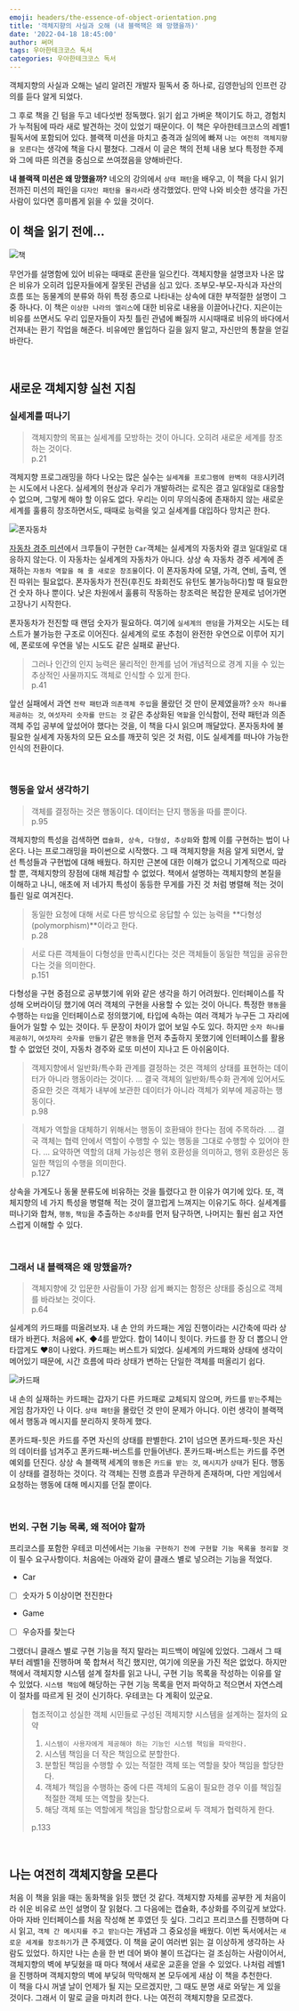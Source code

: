```yaml
---
emoji: headers/the-essence-of-object-orientation.png
title: '객체지향의 사실과 오해 (내 블랙잭은 왜 망했을까)'
date: '2022-04-18 18:45:00'
author: 써머
tags: 우아한테크코스 독서
categories: 우아한테크코스 독서
---
```


객체지향의 사실과 오해는 널리 알려진 개발자 필독서 중 하나로, 김영한님의 인프런 강의를 듣다 알게 되었다.   

그 후로 책을 긴 텀을 두고 네다섯번 정독했다. 읽기 쉽고 가벼운 책이기도 하고, 경험치가 누적됨에 따라 새로 발견하는 것이 있었기 때문이다. 이 책은 우아한테크코스의 레벨1 필독서에 포함되어 있다. 블랙잭 미션을 마치고 충격과 실의에 빠져 `나는 여전히 객체지향을 모른다`는 생각에 책을 다시 펼쳤다. 그래서 이 글은 책의 전체 내용 보다 특정한 주제와 그에 따른 의견을 중심으로 쓰여졌음을 양해바란다.    

**내 블랙잭 미션은 왜 망했을까?** 네오의 강의에서 `상태 패턴`을 배우고, 이 책을 다시 읽기 전까진 미션의 패인을 `디자인 패턴을 몰라서`라 생각했었다. 만약 나와 비슷한 생각을 가진 사람이 있다면 흥미롭게 읽을 수 있을 것이다.  

## 이 책을 읽기 전에...  

![책](book.png)  

무언가를 설명함에 있어 비유는 때때로 혼란을 일으킨다. 객체지향을 설명코자 나온 많은 비유가 오히려 입문자들에게 잘못된 관념을 심고 있다. 조부모-부모-자식과 자산의 흐름 또는 동물계의 분류와 하위 특정 종으로 나타내는 상속에 대한 부적절한 설명이 그 중 하나다. <!--more--> 이 책은 `이상한 나라의 엘리스`에 대한 비유로 내용을 이끌어나간다. 지은이는 비유를 쓰면서도 우리 입문자들이 자칫 틀린 관념에 빠질까 시시때때로 비유의 바다에서 건져내는 환기 작업을 해준다. 비유에만 몰입하다 길을 잃지 말고, 자신만의 통찰을 얻길 바란다.  

<br/>

## 새로운 객체지향 실천 지침

### 실세계를 떠나기  

> 객체지향의 목표는 실세계를 모방하는 것이 아니다. 오히려 새로운 세계를 창조하는 것이다.  
> p.21  

객체지향 프로그래밍을 하다 나오는 많은 실수는 `실세계를 프로그램에 완벽히 대응`시키려는 시도에서 나온다. 실세계의 현상과 우리가 개발하려는 로직은 결고 일대일로 대응할 수 없으며, 그렇게 해야 할 이유도 없다. 우리는 이미 무의식중에 존재하지 않는 새로운 세계를 훌륭히 창조하면서도, 때때로 능력을 잊고 실세계를 대입하다 망치곤 한다.  

![폰자동차](von_car.png)  

[자동차 경주 미션](https://github.com/woowacourse/java-racingcar)에서 크루들이 구현한 `Car`객체는 실세계의 자동차와 결코 일대일로 대응하지 않는다. 이 자동차는 실세계의 자동차가 아니다. 상상 속 자동차 경주 세계에 존재하는 `자동차 역할을 해 줄 새로운 창조물`이다. 이 폰자동차에 모델, 가격, 연비, 출력, 엔진 따위는 필요없다. 폰자동차가 전진(후진도 좌회전도 유턴도 불가능하다)할 때 필요한 건 숫자 하나 뿐이다. 낮은 차원에서 훌륭히 작동하는 창조력은 복잡한 문제로 넘어가면 고장나기 시작한다.  

폰자동차가 전진할 때 랜덤 숫자가 필요하다. 여기에 `실세계의 랜덤`을 가져오는 시도는 테스트가 불가능한 구조로 이어진다. 실세계의 로또 추첨이 완전한 우연으로 이루어 지기에, 폰로또에 우연을 넣는 시도도 같은 실패로 끝난다.  

> 그러나 인간의 인지 능력은 물리적인 한계를 넘어 개념적으로 경계 지을 수 있는 추상적인 사물까지도 객체로 인식할 수 있게 한다.  
> p.41 

앞선 실패에서 과연 `전략 패턴`과 `의존객체 주입`을 몰랐던 것 만이 문제였을까? `숫자 하나를 제공하는 것`, `여섯자리 숫자를 만드는 것` 같은 추상화된 `역할`을 인식함이, 전략 패턴과 의존객체 주입 공부에 앞섰어야 했다는 것을, 이 책을 다시 읽으며 깨달았다. 폰자동차에 불필요한 실세계 자동차의 모든 요소를 깨끗히 잊은 것 처럼, 이도 실세계를 떠나야 가능한 인식의 전환이다.   

<br/>

### 행동을 앞서 생각하기      

> 객체를 결정하는 것은 행동이다. 데이터는 단지 행동을 따를 뿐이다.  
> p.95  

객체지향의 특성을 검색하면 `캡슐화, 상속, 다형성, 추상화`와 함께 이를 구현하는 법이 나온다. 나는 프로그래밍을 파이썬으로 시작했다. 그 때 객체지향을 처음 알게 되면서, 앞선 특성들과 구현법에 대해 배웠다. 하지만 근본에 대한 이해가 없으니 기계적으로 따라할 뿐, 객체지향의 장점에 대해 체감할 수 없었다. 책에서 설명하는 객체지향의 본질을 이해하고 나니, 애초에 저 네가지 특성이 동등한 무게를 가진 것 처럼 병렬해 적는 것이 틀린 일로 여겨진다.  

> 동일한 요청에 대해 서로 다른 방식으로 응답할 수 있는 능력을 **다형성(polymorphism)**이라고 한다.  
> p.28  

> 서로 다른 객체들이 다형성을 만족시킨다는 것은 객체들이 동일한 책임을 공유한다는 것을 의미한다.  
> p.151  

다형성을 구현 중점으로 공부했기에 위와 같은 생각을 하기 어려웠다. 인터페이스를 작성해 오버라이딩 했기에 여러 객체의 구현을 사용할 수 있는 것이 아니다. 특정한 `행동`을 수행하는 `타입`을 인터페이스로 정의했기에, 타입에 속하는 여러 객체가 누구든 그 자리에 들어가 일할 수 있는 것이다. 두 문장이 차이가 없어 보일 수도 있다. 하지만 `숫자 하나를 제공하기`, `여섯자리 숫자를 만들기` 같은 `행동`을 먼저 추출하지 못했기에 인터페이스를 활용할 수 없었던 것이, 자동차 경주와 로또 미션이 지나고 든 아쉬움이다. 

> 객제지향에서 일반화/특수화 관계를 결정하는 것은 객체의 상태를 표현하는 데이터가 아니라 행동이라는 것이다. ... 결국 객체의 일반화/특수화 관계에 있어서도 중요한 것은 객체가 내부에 보관한 데이터가 아니라 객체가 외부에 제공하는 행동이다.  
> p.98  

> 객체가 역할을 대체하기 위해서는 행동이 호환돼야 한다는 점에 주목하라. ... 결국 객체는 협력 안에서 역할이 수행할 수 있는 행동을 그대로 수행할 수 있어야 한다. ... 요약하면 역할의 대체 가능성은 행위 호환성을 의미하고, 행위 호환성은 동일한 책임의 수행을 의미한다.  
> p.127  

상속을 가계도나 동물 분류도에 비유하는 것을 틀렸다고 한 이유가 여기에 있다. 또, 객체지향의 네 가지 특성을 병렬해 적는 것이 껄끄럽게 느껴지는 이유기도 하다. 실세계를 떠나기와 합쳐, `행동`, `책임`을 추출하는 `추상화`를 먼저 탐구하면, 나머지는 훨씬 쉽고 자연스럽게 이해할 수 있다.  

<br/>

### 그래서 내 블랙잭은 왜 망했을까?  

> 객체지향에 갓 입문한 사람들이 가장 쉽게 빠지는 함정은 상태를 중심으로 객체를 바라보는 것이다.  
> p.64  

실세계의 카드패를 떠올려보자. 내 손 안의 카드패는 게임 진행이라는 시간축에 따라 상태가 바뀐다. 처음에 ♠K, ◆4를 받았다. 합이 14이니 힛이다. 카드를 한 장 더 뽑으니 안타깝게도 ♥8이 나왔다. 카드패는 버스트가 되었다. 실세계의 카드패와 상태에 생각이 메어있기 때문에, 시간 흐름에 따라 상태가 변하는 단일한 객체를 떠올리기 쉽다.    

![카드패](cards.png)  

내 손의 실재하는 카드패는 갑자기 다른 카드패로 교체되지 않으며, 카드를 `받는`주체는 게임 참가자인 나 이다. `상태 패턴`을 몰랐던 것 만이 문제가 아니다. 이런 생각이 블랙잭에서 행동과 메시지를 분리하지 못하게 했다.   

폰카드패-힛은 카드를 주면 자신의 상태를 판별한다. 21이 넘으면 폰카드패-힛은 자신의 데이터를 넘겨주고 폰카드패-버스트를 만들어낸다. 폰카드패-버스트는 카드를 주면 예외를 던진다. 상상 속 블랙잭 세계의 `행동`은 `카드를 받는 것`, `메시지`가 `상태`가 된다. 행동이 상태를 결정하는 것이다. 각 객체는 진행 흐름과 무관하게 존재하며, 다만 게임에서 요청하는 행동에 대해 메시지를 던질 뿐이다.  

<br/>

### 번외. 구현 기능 목록, 왜 적어야 할까 

프리코스를 포함한 우테코 미션에서는 `기능을 구현하기 전에 구현할 기능 목록을 정리할 것`이 필수 요구사항이다. 처음에는 아래와 같이 클래스 별로 넣으려는 기능을 적었다.

- Car
- [ ] 숫자가 5 이상이면 전진한다  
- Game
- [ ] 우승자를 찾는다  

그랬더니 클래스 별로 구현 기능을 적지 말라는 피드백이 메일에 있었다. 그래서 그 때 부터 레벨1을 진행하며 쭉 합쳐서 적긴 했지만, 여기에 의문을 가진 적은 없었다. 하지만 책에서 객체지향 시스템 설계 절차를 읽고 나니, 구현 기능 목록을 작성하는 이유를 알 수 있었다. `시스템 책임`에 해당하는 구현 기능 목록을 먼저 파악하고 적으면서 자연스레 이 절차를 따르게 된 것이 신기하다. 우테코는 다 계획이 있군요.  

> 협조적이고 성실한 객체 시민들로 구성된 객체지향 시스템을 설계하는 절차의 요약  
> 1. `시스템이 사용자에게 제공해야 하는 기능인 시스템 책임을 파악한다.` 
> 2. 시스템 책임을 더 작은 책임으로 분할한다.  
> 3. 분할된 책임을 수행할 수 있는 적절한 객체 또는 역할을 찾아 책임을 할당한다.  
> 4. 객체가 책임을 수행하는 중에 다른 객체의 도움이 필요한 경우 이를 책임질 적절한 객체 또는 역할을 찾는다.  
> 5. 해당 객체 또는 역할에게 책임을 할당함으로써 두 객체가 협력하게 한다.  
>
> p.133  

<br/>

## 나는 여전히 객체지향을 모른다  

처음 이 책을 읽을 때는 동화책을 읽듯 했던 것 같다. 객체지향 자체를 공부한 게 처음이라 쉬운 비유로 쓰인 설명이 잘 읽혔다. 그 다음에는 캡슐화, 추상화를 주의깊게 보았다. 아마 자바 인터페이스를 처음 작성해 본 후였던 듯 싶다. 그리고 프리코스를 진행하며 다시 읽고, `객체 간 메시지를 주고 받는다`는 개념과 그 중요성을 배웠다. 이번 독서에서는 `새로운 세계를 창조하기`가 큰 주제였다. 이 책을 굳이 여러번 읽는 걸 이상하게 생각하는 사람도 있었다. 하지만 나는 손을 한 번 데어 봐야 불이 뜨겁다는 걸 조심하는 사람이어서, 객체지향의 벽에 부딪혔을 때 마다 책에서 새로운 교훈을 얻을 수 있었다. 나처럼 레벨1을 진행하며 객체지향의 벽에 부딪혀 막막해져 본 모두에게 새삼 이 책을 추천한다.  
이 책을 다시 꺼낼 날이 언제가 될 지는 모르겠지만, 그 때도 분명 새로 와닿는 게 있을 것이다. 그래서 이 말로 글을 마치려 한다. 나는 여전히 객체지향을 모르겠다.  

```toc
```
